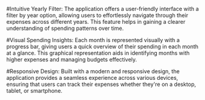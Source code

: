 #Intuitive Yearly Filter: 
The application offers a user-friendly interface with a filter by year option, allowing users to effortlessly navigate through their expenses across different years. This feature helps in gaining a clearer understanding of spending patterns over time.

#Visual Spending Insights: 
Each month is represented visually with a progress bar, giving users a quick overview of their spending in each month at a glance. This graphical representation aids in identifying months with higher expenses and managing budgets effectively.

#Responsive Design: 
Built with a modern and responsive design, the application provides a seamless experience across various devices, ensuring that users can track their expenses whether they're on a desktop, tablet, or smartphone.
